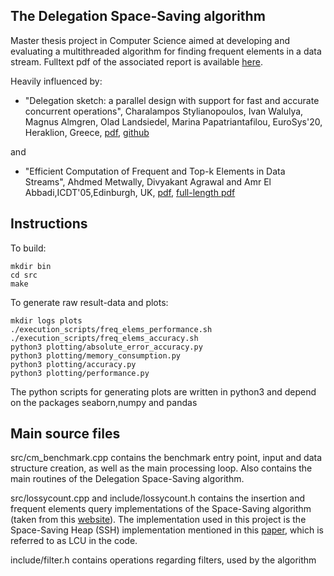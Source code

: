 The Delegation Space-Saving algorithm
----------------------------------
Master thesis project in Computer Science aimed at developing and evaluating a multithreaded algorithm for finding frequent elements in a data stream.
Fulltext pdf of the associated report is available [here](https://gupea.ub.gu.se/handle/2077/69761).

Heavily influenced by:

 - "Delegation sketch: a parallel design with support for fast and accurate concurrent operations", Charalampos Stylianopoulos, Ivan Walulya, Magnus Almgren, Olad Landsiedel, Marina Papatriantafilou, EuroSys'20, Heraklion, Greece, [pdf](https://dl.acm.org/doi/abs/10.1145/3342195.3387542), [github](https://github.com/mpastyl/DelegationSketch)

and 

 - "Efficient Computation of Frequent and Top-k Elements in Data Streams", Ahdmed Metwally, Divyakant Agrawal and Amr El Abbadi,ICDT'05,Edinburgh, UK, [pdf](https://link.springer.com/chapter/10.1007%2F978-3-540-30570-5_27), [full-length pdf](https://cs.ucsb.edu/sites/default/files/documents/2005-23.pdf)

Instructions
----------------------------------
To build:

```
mkdir bin
cd src
make
```

To generate raw result-data and plots:
```
mkdir logs plots
./execution_scripts/freq_elems_performance.sh
./execution_scripts/freq_elems_accuracy.sh
python3 plotting/absolute_error_accuracy.py
python3 plotting/memory_consumption.py
python3 plotting/accuracy.py
python3 plotting/performance.py
```
The python scripts for generating plots are written in python3 and depend on the packages seaborn,numpy and pandas

Main source files
------------------------------
src/cm_benchmark.cpp contains the benchmark entry point, input and data structure creation, as well as the main processing loop.
Also contains the main routines of the Delegation Space-Saving algorithm.

src/lossycount.cpp and include/lossycount.h contains the insertion and frequent elements query implementations of the Space-Saving algorithm (taken from this [website](http://hadjieleftheriou.com/frequent-items/)). The implementation used in this project is the Space-Saving Heap (SSH) implementation mentioned in this [paper](http://hadjieleftheriou.com/papers/vldb08-2.pdf), which is referred to as LCU in the code.

include/filter.h contains operations regarding filters, used by the algorithm
